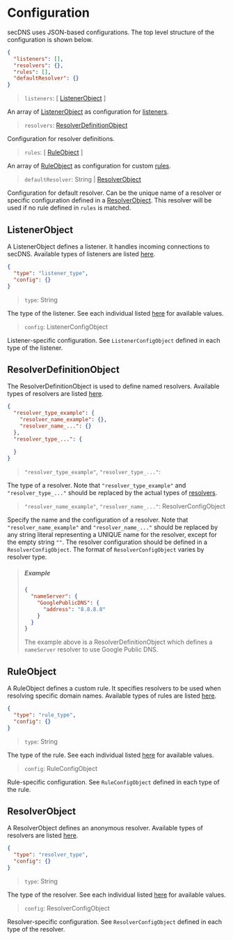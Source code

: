# Configuration

secDNS uses JSON-based configurations. The top level structure of the configuration is shown below.

```json
{
  "listeners": [],
  "resolvers": {},
  "rules": [],
  "defaultResolver": {}
}
```

> `listeners`: \[ [ListenerObject](#listenerobject) \]

An array of [ListenerObject](#listenerobject) as configuration for [listeners](listeners.md).

> `resolvers`: [ResolverDefinitionObject](#resolverdefinitionobject)

Configuration for resolver definitions.

> `rules`: \[ [RuleObject](#ruleobject) \]

An array of [RuleObject](#ruleobject) as configuration for custom [rules](rules.md).

> `defaultResolver`: String | [ResolverObject](#resolverobject)

Configuration for default resolver. Can be the unique name of a resolver or specific configuration defined in a [ResolverObject](#resolverobject). This resolver will be used if no rule defined in `rules` is matched.

## ListenerObject

A ListenerObject defines a listener. It handles incoming connections to secDNS. Available types of listeners are listed [here](listeners.md).

```json
{
  "type": "listener_type",
  "config": {}
}
```

> `type`: String

The type of the listener. See each individual listed [here](listeners.md) for available values.

> `config`: ListenerConfigObject

Listener-specific configuration. See `ListenerConfigObject` defined in each type of the listener.

## ResolverDefinitionObject

The ResolverDefinitionObject is used to define named resolvers. Available types of resolvers are listed [here](resolvers.md).

```json
{
  "resolver_type_example": {
    "resolver_name_example": {},
    "resolver_name_...": {}
  },
  "resolver_type_...": {
    
  }
}
```

> `"resolver_type_example"`, `"resolver_type_..."`:

The type of a resolver. Note that `"resolver_type_example"` and `"resolver_type_..."` should be replaced by the actual types of [resolvers](resolvers.md).

> `"resolver_name_example"`, `"resolver_name_..."`: ResolverConfigObject

Specify the name and the configuration of a resolver. Note that `"resolver_name_example"` and `"resolver_name_..."` should be replaced by any string literal representing a UNIQUE name for the resolver, except for the empty string `""`. The resolver configuration should be defined in a `ResolverConfigObject`. The format of `ResolverConfigObject` varies by resolver type.

> ##### Example
> 
> ```json
> {
>   "nameServer": {
>     "GooglePublicDNS": {
>       "address": "8.8.8.8"
>     }
>   }
> }
> ```
> 
> The example above is a ResolverDefinitionObject which defines a `nameServer` resolver to use Google Public DNS.

## RuleObject

A RuleObject defines a custom rule. It specifies resolvers to be used when resolving specific domain names. Available types of rules are listed [here](rules.md).

```json
{
  "type": "rule_type",
  "config": {}
}
```

> `type`: String

The type of the rule. See each individual listed [here](rules.md) for available values.

> `config`: RuleConfigObject

Rule-specific configuration. See `RuleConfigObject` defined in each type of the rule.

## ResolverObject

A ResolverObject defines an anonymous resolver. Available types of resolvers are listed [here](resolvers.md).

```json
{
  "type": "resolver_type",
  "config": {}
}
```

> `type`: String

The type of the resolver. See each individual listed [here](resolvers.md) for available values.

> `config`: ResolverConfigObject

Resolver-specific configuration. See `ResolverConfigObject` defined in each type of the resolver.
